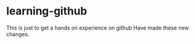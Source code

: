 # learning-github
This is just to get a hands on experience on github
Have made these new changes. 
